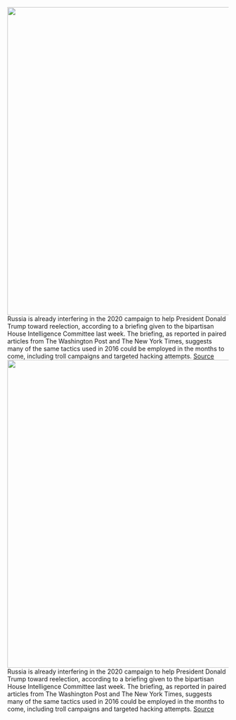 <img src='https://cdn.vox-cdn.com/thumbor/QhD2xjJ3iAWIMeWxts4ItgPrsY8=/0x0:4826x3217/1200x800/filters:focal(2493x479:3265x1251)/cdn.vox-cdn.com/uploads/chorus_image/image/66346388/1206900887.jpg.0.jpg' width='700px' /><br/>
Russia is already interfering in the 2020 campaign to help President Donald Trump toward reelection, according to a briefing given to the bipartisan House Intelligence Committee last week. The briefing, as reported in paired articles from The Washington Post and The New York Times, suggests many of the same tactics used in 2016 could be employed in the months to come, including troll campaigns and targeted hacking attempts.
<a href='https://www.theverge.com/2020/2/20/21146191/russia-election-meddling-2020-hack-trump-intelligence'> Source <a/><img src='https://cdn.vox-cdn.com/thumbor/QhD2xjJ3iAWIMeWxts4ItgPrsY8=/0x0:4826x3217/1200x800/filters:focal(2493x479:3265x1251)/cdn.vox-cdn.com/uploads/chorus_image/image/66346388/1206900887.jpg.0.jpg' width='700px' /><br/>
Russia is already interfering in the 2020 campaign to help President Donald Trump toward reelection, according to a briefing given to the bipartisan House Intelligence Committee last week. The briefing, as reported in paired articles from The Washington Post and The New York Times, suggests many of the same tactics used in 2016 could be employed in the months to come, including troll campaigns and targeted hacking attempts.
<a href='https://www.theverge.com/2020/2/20/21146191/russia-election-meddling-2020-hack-trump-intelligence'> Source <a/>